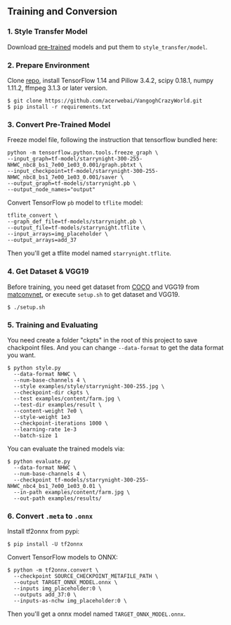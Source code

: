 ## Training and Conversion

### 1. Style Transfer Model
Download [pre-trained](https://drive.google.com/drive/folders/1KBPiovE6GhmOTxR_YkQxPIbv5UPRgFSP) models and put them to `style_transfer/model`.

### 2. Prepare Environment

Clone [repo](https://github.com/acerwebai/VangoghCrazyWorld), install TensorFlow 1.14 and Pillow 3.4.2, scipy 0.18.1, numpy 1.11.2, ffmpeg 3.1.3 or later version.
```
$ git clone https://github.com/acerwebai/VangoghCrazyWorld.git
$ pip install -r requirements.txt
```

### 3. Convert Pre-Trained Model

Freeze model file, following the instruction that tensorflow bundled here:
```
python -m tensorflow.python.tools.freeze_graph \
--input_graph=tf-model/starrynight-300-255-NHWC_nbc8_bs1_7e00_1e03_0.001/graph.pbtxt \
--input_checkpoint=tf-model/starrynight-300-255-NHWC_nbc8_bs1_7e00_1e03_0.001/saver \
--output_graph=tf-models/starrynight.pb \
--output_node_names="output"
```
Convert TensorFlow `pb` model to `tflite` model:
```
tflite_convert \
--graph_def_file=tf-models/starrynight.pb \
--output_file=tf-models/starrynight.tflite \
--input_arrays=img_placeholder \
--output_arrays=add_37
```
Then you'll get a tflite model named `starrynight.tflite`.

### 4. Get Dataset & VGG19

Before training, you need get dataset from [COCO](http://images.cocodataset.org/zips/test2014.zip) and VGG19 from [matconvnet](http://www.vlfeat.org/matconvnet/), or execute `setup.sh` to get dataset and VGG19.
```
$ ./setup.sh
```

### 5. Training and Evaluating
You need create a folder "ckpts" in the root of this project to save chackpoint files. And you can change `--data-format` to get the data format you want.
```
$ python style.py 
  --data-format NHWC \
  --num-base-channels 4 \
  --style examples/style/starrynight-300-255.jpg \
  --checkpoint-dir ckpts \
  --test examples/content/farm.jpg \
  --test-dir examples/result \
  --content-weight 7e0 \
  --style-weight 1e3
  --checkpoint-iterations 1000 \
  --learning-rate 1e-3
  --batch-size 1
``` 
You can evaluate the trained models via:
```
$ python evaluate.py 
  --data-format NHWC \
  --num-base-channels 4 \
  --checkpoint tf-models/starrynight-300-255-NHWC_nbc4_bs1_7e00_1e03_0.01 \
  --in-path examples/content/farm.jpg \
  --out-path examples/results/
```

### 6. Convert `.meta` to `.onnx`

Install tf2onnx from pypi:
```
$ pip install -U tf2onnx
```
Convert TensorFlow models to ONNX:
```
$ python -m tf2onnx.convert \
  --checkpoint SOURCE_CHECKPOINT_METAFILE_PATH \
  --output TARGET_ONNX_MODEL.onnx \
  --inputs img_placeholder:0 \
  --outputs add_37:0 \
  --inputs-as-nchw img_placeholder:0 \
```
Then you'll get a onnx model named `TARGET_ONNX_MODEL.onnx`.
